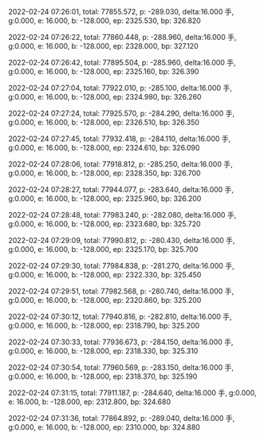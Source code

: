 2022-02-24 07:26:01, total: 77855.572, p: -289.030, delta:16.000 手, g:0.000, e: 16.000, b: -128.000, ep: 2325.530, bp: 326.820

2022-02-24 07:26:22, total: 77860.448, p: -288.960, delta:16.000 手, g:0.000, e: 16.000, b: -128.000, ep: 2328.000, bp: 327.120

2022-02-24 07:26:42, total: 77895.504, p: -285.960, delta:16.000 手, g:0.000, e: 16.000, b: -128.000, ep: 2325.160, bp: 326.390

2022-02-24 07:27:04, total: 77922.010, p: -285.100, delta:16.000 手, g:0.000, e: 16.000, b: -128.000, ep: 2324.980, bp: 326.260

2022-02-24 07:27:24, total: 77925.570, p: -284.290, delta:16.000 手, g:0.000, e: 16.000, b: -128.000, ep: 2326.510, bp: 326.350

2022-02-24 07:27:45, total: 77932.418, p: -284.110, delta:16.000 手, g:0.000, e: 16.000, b: -128.000, ep: 2324.610, bp: 326.090

2022-02-24 07:28:06, total: 77918.812, p: -285.250, delta:16.000 手, g:0.000, e: 16.000, b: -128.000, ep: 2328.350, bp: 326.700

2022-02-24 07:28:27, total: 77944.077, p: -283.640, delta:16.000 手, g:0.000, e: 16.000, b: -128.000, ep: 2325.960, bp: 326.200

2022-02-24 07:28:48, total: 77983.240, p: -282.080, delta:16.000 手, g:0.000, e: 16.000, b: -128.000, ep: 2323.680, bp: 325.720

2022-02-24 07:29:09, total: 77990.812, p: -280.430, delta:16.000 手, g:0.000, e: 16.000, b: -128.000, ep: 2325.170, bp: 325.700

2022-02-24 07:29:30, total: 77984.838, p: -281.270, delta:16.000 手, g:0.000, e: 16.000, b: -128.000, ep: 2322.330, bp: 325.450

2022-02-24 07:29:51, total: 77982.568, p: -280.740, delta:16.000 手, g:0.000, e: 16.000, b: -128.000, ep: 2320.860, bp: 325.200

2022-02-24 07:30:12, total: 77940.816, p: -282.810, delta:16.000 手, g:0.000, e: 16.000, b: -128.000, ep: 2318.790, bp: 325.200

2022-02-24 07:30:33, total: 77936.673, p: -284.150, delta:16.000 手, g:0.000, e: 16.000, b: -128.000, ep: 2318.330, bp: 325.310

2022-02-24 07:30:54, total: 77960.569, p: -283.150, delta:16.000 手, g:0.000, e: 16.000, b: -128.000, ep: 2318.370, bp: 325.190

2022-02-24 07:31:15, total: 77911.187, p: -284.640, delta:16.000 手, g:0.000, e: 16.000, b: -128.000, ep: 2312.800, bp: 324.680

2022-02-24 07:31:36, total: 77864.892, p: -289.040, delta:16.000 手, g:0.000, e: 16.000, b: -128.000, ep: 2310.000, bp: 324.880